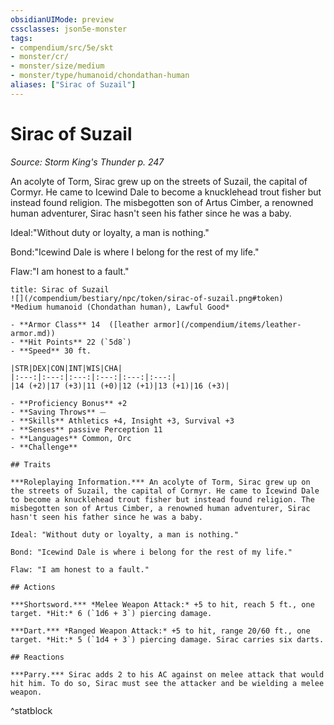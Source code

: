 ```yaml
---
obsidianUIMode: preview
cssclasses: json5e-monster
tags:
- compendium/src/5e/skt
- monster/cr/
- monster/size/medium
- monster/type/humanoid/chondathan-human
aliases: ["Sirac of Suzail"]
---
```

# Sirac of Suzail
*Source: Storm King's Thunder p. 247*  

An acolyte of Torm, Sirac grew up on the streets of Suzail, the capital of Cormyr. He came to Icewind Dale to become a knucklehead trout fisher but instead found religion. The misbegotten son of Artus Cimber, a renowned human adventurer, Sirac hasn't seen his father since he was a baby.

Ideal:"Without duty or loyalty, a man is nothing."

Bond:"Icewind Dale is where I belong for the rest of my life."

Flaw:"I am honest to a fault."

```ad-statblock
title: Sirac of Suzail
![](/compendium/bestiary/npc/token/sirac-of-suzail.png#token)
*Medium humanoid (Chondathan human), Lawful Good*

- **Armor Class** 14  ([leather armor](/compendium/items/leather-armor.md))
- **Hit Points** 22 (`5d8`)
- **Speed** 30 ft.

|STR|DEX|CON|INT|WIS|CHA|
|:---:|:---:|:---:|:---:|:---:|:---:|
|14 (+2)|17 (+3)|11 (+0)|12 (+1)|13 (+1)|16 (+3)|

- **Proficiency Bonus** +2
- **Saving Throws** ⏤
- **Skills** Athletics +4, Insight +3, Survival +3
- **Senses** passive Perception 11
- **Languages** Common, Orc
- **Challenge** 

## Traits

***Roleplaying Information.*** An acolyte of Torm, Sirac grew up on the streets of Suzail, the capital of Cormyr. He came to Icewind Dale to become a knucklehead trout fisher but instead found religion. The misbegotten son of Artus Cimber, a renowned human adventurer, Sirac hasn't seen his father since he was a baby.

Ideal: "Without duty or loyalty, a man is nothing."

Bond: "Icewind Dale is where i belong for the rest of my life."

Flaw: "I am honest to a fault."

## Actions

***Shortsword.*** *Melee Weapon Attack:* +5 to hit, reach 5 ft., one target. *Hit:* 6 (`1d6 + 3`) piercing damage.

***Dart.*** *Ranged Weapon Attack:* +5 to hit, range 20/60 ft., one target. *Hit:* 5 (`1d4 + 3`) piercing damage. Sirac carries six darts.

## Reactions

***Parry.*** Sirac adds 2 to his AC against on melee attack that would hit him. To do so, Sirac must see the attacker and be wielding a melee weapon.
```
^statblock